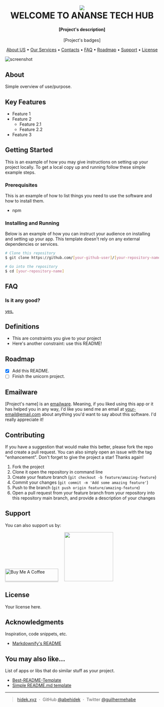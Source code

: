 <h1 align="center">
  <br>
  <img Src="https://upload.wikimedia.org/wikipedia/commons/thumb/5/53/Anansi_the_Spider_01.png/220px-Anansi_the_Spider_01.png">
  <br>
 WELCOME TO ANANSE TECH HUB
  <br>
</h1>

<h4 align="center">[Project's description]</h4>

<p align="center">
  [Project's badges]
</p>

<p align="center">
  <a href="#about">About US</a> •
  <a href="#key-features">Our Services</a> •
  <a href="#getting-started">Contacts</a> •
  <a href="#faq">FAQ</a> •
  <a href="#roadmap">Roadmap</a> •
  <a href="#support">Support</a> •
  <a href="#license">License</a>
</p>

![screenshot](screenshots/1.jpg)

## About

Simple overview of use/purpose.

## Key Features

- Feature 1
- Feature 2
  - Feature 2.1
  - Feature 2.2
- Feature 3

## Getting Started

This is an example of how you may give instructions on setting up your project locally. To get a local copy up and running follow these simple example steps.

### Prerequisites

This is an example of how to list things you need to use the software and how to install them.

- npm

### Installing and Running

Below is an example of how you can instruct your audience on installing and setting up your app. This template doesn't rely on any external dependencies or services.

```bash
# Clone this repository
$ git clone https://github.com/[your-github-user]/[your-repository-name]

# Go into the repository
$ cd [your-repository-name]
```

## FAQ

### Is it any good?

[yes.](https://news.ycombinator.com/item?id=3067434)

## Definitions

- This are constraints you give to your project
- Here's another constraint: use this README!

## Roadmap

- [x] Add this README.
- [ ] Finish the unicorn project.

## Emailware

[Project's name] is an [emailware](https://en.wiktionary.org/wiki/emailware). Meaning, if you liked using this app or it has helped you in any way, I'd like you send me an email at <your-email@email.com> about anything you'd want to say about this software. I'd really appreciate it!

## Contributing

If you have a suggestion that would make this better, please fork the repo and create a pull request. You can also simply open an issue with the tag "enhancement".
Don't forget to give the project a star! Thanks again!

1. Fork the project
2. Clone it open the repository in command line
3. Create your feature branch (`git checkout -b feature/amazing-feature`)
4. Commit your changes (`git commit -m 'Add some amazing feature'`)
5. Push to the branch (`git push origin feature/amazing-feature`)
6. Open a pull request from your feature branch from your repository into this repository main branch, and provide a description of your changes

## Support

You can also support us by:

<p align="left">
  <a href="https://www.buymeacoffee.com" target="_blank"><img src="https://www.buymeacoffee.com/assets/img/custom_images/purple_img.png" alt="Buy Me A Coffee" style="height: 41px !important;width: 174px !important;box-shadow: 0px 3px 2px 0px rgba(190, 190, 190, 0.5) !important;-webkit-box-shadow: 0px 3px 2px 0px rgba(190, 190, 190, 0.5) !important;" ></a> &nbsp &nbsp
  <a href="https://www.patreon.com">
    <img src="https://c5.patreon.com/external/logo/become_a_patron_button@2x.png" width="160">
  </a>
</p>

## License

Your license here.

## Acknowledgments

Inspiration, code snippets, etc.

- [Markdownify's README](https://github.com/amitmerchant1990/electron-markdownify#readme)

## You may also like...

List of apps or libs that do similar stuff as your project.

- [Best-README-Template](https://github.com/othneildrew/Best-README-Template)
- [Simple README.md template](https://gist.github.com/DomPizzie/7a5ff55ffa9081f2de27c315f5018afc)

---

> [hidek.xyz](https://hidek.xyz) &nbsp;&middot;&nbsp;
> GitHub [@abehidek](https://github.com/abehidek) &nbsp;&middot;&nbsp;
> Twitter [@guilhermehabe](https://twitter.com/guilhermehabe)
